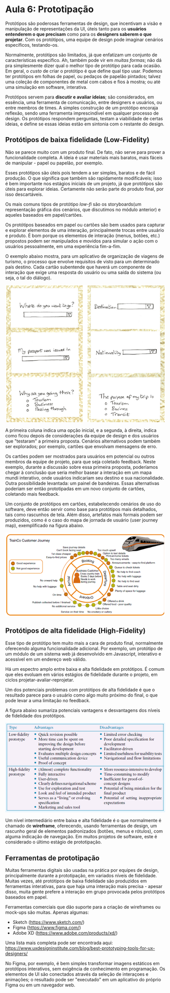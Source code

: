 # Aula 6: Prototipação

Protótipos são poderosas ferramentas de design, que incentivam a visão e manipulação de representações da UI, úteis tanto para os **usuários entenderem o que precisam** como para os **designers saberem o que projetar**. Com os protótipos, uma equipe de design pode imaginar cenários específicos, testando-os.

Normalmente, protótipos são limitados, já que enfatizam um conjunto de características específico. Ah, também pode vir em *muitas formas*; não dá pra simplesmente dizer qual o melhor tipo de protótipo para cada ocasião. Em geral, o *custo* de criar o protótipo é que define qual tipo usar. Podemos ter protótipos em folhas de papel, ou pedaços de papelão pintados; talvez uma coleção de componentes de metal com cabos e fios à mostra; ou até uma simulação em software, interativa. 

Protótipos servem para **discutir e avaliar ideias**; são considerados, em essência, uma ferramenta de comunicação, entre designers e usuários, ou entre membros de times. A simples construção de um protótipo encoraja reflexão, sendo uma ferramenta imprescindível em qualquer processo de design. Os protótipos respondem perguntas, testam a viabilidade de certas ideias, e define se essas ideias estão em sintonia com o restante do design. 

## Protótipos de baixa fidelidade (Low-Fidelity)

Não se parece muito com um produto final. De fato, não serve para prover a funcionalidade completa. A ideia é usar materiais mais baratos, mais fáceis de manipular - papel ou papelão, por exemplo.

Esses protótipos são úteis pois tendem a ser simples, baratos e de fácil produção. O que significa que também são rapidamente modificáveis; isso é bem importante nos estágios iniciais de um projeto, já que protótipos são úteis para explorar ideias. Certamente não serão parte do produto final, por isso descartáveis.

Os mais comuns tipos de protótipo *low-fi* são os storyboards(um representação gráfica dos cenários, que discutimos no módulo anterior) e aqueles baseados em papel/cartões.

Os protótipos baseados em papel ou cartões são bem usados para capturar e explorar elementos de uma interação, principalmente trocas entre usuário e produto. É bom porque os elementos de interação (menus, botões, etc.) propostos podem ser manipulados e movidos para simular o ação com o usuários pessoalmente, em uma experiência fim-a-fim. 

O exemplo abaixo mostra, para um aplicativo de organização de viagens de turismo, o processo que envolve requisitos de visto para um determinado país destino.  Cada cartão subentende que haverá um componente de interação que exige uma resposta do usuário ou uma saída do sistema (ou seja, o tal do diálogo). 

![aula6/t1.png](aula6/t1.png)

A primeira coluna indica uma opção inicial, e a segunda, à direita, indica como ficou depois de considerações da equipe de design e dos usuários que "testaram" a primeira proposta.  Cenários alternativos podem também ser explorados; por exemplo, cartões que envolvam mensagens de erro. 

Os cartões podem ser mostrados para usuários em potencial ou outros membros da equipe de projeto, para que seja coletado feedback. Neste exemplo, durante a discussão sobre essa primeira proposta, poderíamos chegar à conclusão que seria melhor basear a interação em um mapa mundi interativo, onde usuários indicariam seu destino e sua nacionalidade. Outra possibilidade levantada: um painel de bandeiras. Essas alternativas poderiam ser então prototipadas em um novo conjunto de cartões, coletando mais feedback. 

Um conjunto de protótipos em cartões, estabelecendo cenários de uso do software, deve então servir como base para protótipos mais detalhados, tais como rascunhos de tela. Além disso, artefatos mais formais podem ser produzidos, como é o caso do mapa de jornada de usuário (user journey map), exemplificado na figura abaixo.

![aula6/t2.png](aula6/t2.png)


## Protótipos de alta fidelidade (High-Fidelity)

Esse tipo de protótipo tem muito mais a cara de produto final, normalmente oferecendo alguma funcionalidade adicional. Por exemplo, um protótipo de um módulo de um sistema web já desenvolvido em Javascript, interativo e acessível em um endereço web válido. 

Há um espectro amplo entre baixa e alta fidelidade em protótipos. É comum que eles evoluam em vários estágios de fidelidade durante o projeto, em ciclos projetar-avaliar-reprojetar. 

Um dos potenciais problemas com protótipos de alta fidelidade é que o resultado  parece para o usuário como algo muito próximo do final, o que pode levar a uma limitação no feedback.

A figura abaixo sumariza potenciais vantagens e desvantagens dos níveis de fidelidade dos protótipos.

![aula6/t3.png](aula6/t3.png)

Um nível intermediário entre baixa e alta fidelidade é o que normalmente é chamado de **wireframe**, oferecendo, usando ferramentas de design, um rascunho geral de elementos padronizados (botões, menus e rótulos), com alguma indicação de navegação. Em muitos projetos de software, este é considerado o último estágio de prototipação. 


## Ferramentas de prototipação

Muitas ferramentas digitais são usadas na prática por equipes de design, principalmente durante a prototipação, em variados níveis de fidelidade. Muitas vezes, até protótipos de baixa fidelidade são produzidos em ferramentas interativas, para que haja uma interação mais precisa - apesar disso, muita gente prefere a interação em grupo provocada pelos protótipos baseados em papel. 

Ferramentas comerciais que dão suporte para a criação de wireframes ou mock-ups são muitas. Apenas algumas:
*  Sketch (https://www.sketch.com/)
* Figma (https://www.figma.com/)
* Adobe XD (https://www.adobe.com/products/xd/)

Uma lista mais completa pode ser encontrada aqui: https://www.uxdesigninstitute.com/blog/best-prototyping-tools-for-ux-designers/

No Figma, por exemplo, é bem simples transformar imagens estáticos em protótipos interativos, sem exigência de conhecimento em programação. Os elementos de UI são conectados através da seleção de interaçoes e animações; o resultado pode ser "executado" em um aplicativo do próprio Figma ou em um navegador web.



